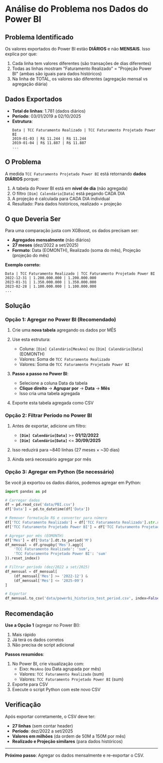 # Análise do Problema nos Dados do Power BI

## Problema Identificado

Os valores exportados do Power BI estão **DIÁRIOS** e não **MENSAIS**. Isso explica por que:
1. Cada linha tem valores diferentes (são transações de dias diferentes)
2. Todas as linhas mostram "Faturamento Realizado" = "Projeção Power BI" (ambas são iguais para dados históricos)
3. Na linha de TOTAL, os valores são diferentes (agregação mensal vs agregação diária)

## Dados Exportados

- **Total de linhas**: 1.781 (dados diários)
- **Período**: 03/01/2019 a 02/10/2025
- **Estrutura**:
  ```
  Data | TCC Faturamento Realizado | TCC Faturamento Projetado Power BI
  2019-01-03 | R$ 11.244 | R$ 11.244
  2019-01-04 | R$ 11.887 | R$ 11.887
  ...
  ```

## O Problema

A medida `TCC Faturamento Projetado Power BI` está retornando **dados DIÁRIOS** porque:

1. A tabela do Power BI está em **nível de dia** (não agregada)
2. O filtro `[Dim] Calendário[Data]` está pegando CADA DIA
3. A projeção é calculada para CADA DIA individual
4. Resultado: Para dados históricos, realizado = projeção

## O que Deveria Ser

Para uma comparação justa com XGBoost, os dados precisam ser:
- **Agregados mensalmente** (não diários)
- **27 meses** (dez/2022 a set/2025)
- **Formato**: Data (EOMONTH), Realizado (soma do mês), Projeção (projeção do mês)

**Exemplo correto:**
```
Data | TCC Faturamento Realizado | TCC Faturamento Projetado Power BI
2022-12-31 | 1.200.000.000 | 1.200.000.000
2023-01-31 | 1.350.000.000 | 1.350.000.000
2023-02-28 | 1.100.000.000 | 1.100.000.000
...
```

## Solução

### Opção 1: Agregar no Power BI (Recomendado)

1. Crie uma **nova tabela** agregando os dados por MÊS
2. Use esta estrutura:
   - Coluna: `[Dim] Calendário[MesAno]` ou `[Dim] Calendário[Data]` (EOMONTH)
   - Valores: Soma de `TCC Faturamento Realizado`
   - Valores: Soma de `TCC Faturamento Projetado Power BI`

3. **Passo a passo no Power BI**:
   - Selecione a coluna Data da tabela
   - **Clique direito** → **Agrupar por** → **Data** → **Mês**
   - Isso cria uma tabela agregada

4. Exporte esta tabela agregada como CSV

### Opção 2: Filtrar Período no Power BI

1. Antes de exportar, adicione um filtro:
   - **`[Dim] Calendário[Data]`** >= **01/12/2022**
   - **`[Dim] Calendário[Data]`** <= **30/09/2025**

2. Isso reduzirá para ~840 linhas (27 meses × ~30 dias)

3. Ainda será necessário agregar por mês

### Opção 3: Agregar em Python (Se necessário)

Se você já exportou os dados diários, podemos agregar em Python:

```python
import pandas as pd

# Carregar dados
df = pd.read_csv('data/PBI.csv')
df['Data'] = pd.to_datetime(df['Data'])

# Remover formatação R$ e converter para número
df['TCC Faturamento Realizado'] = df['TCC Faturamento Realizado'].str.replace('R$ ', '').str.replace('.', '').astype(float)
df['TCC Faturamento Projetado Power BI'] = df['TCC Faturamento Projetado Power BI'].str.replace('R$ ', '').str.replace('.', '').astype(float)

# Agregar por mês (EOMONTH)
df['Mes'] = df['Data'].dt.to_period('M')
df_mensual = df.groupby('Mes').agg({
    'TCC Faturamento Realizado': 'sum',
    'TCC Faturamento Projetado Power BI': 'sum'
}).reset_index()

# Filtrar período (dez/2022 a set/2025)
df_mensual = df_mensual[
    (df_mensual['Mes'] >= '2022-12') &
    (df_mensual['Mes'] <= '2025-09')
]

# Exportar
df_mensual.to_csv('data/powerbi_historico_test_period.csv', index=False)
```

## Recomendação

**Use a Opção 1** (agregar no Power BI):
1. Mais rápido
2. Já terá os dados corretos
3. Não precisa de script adicional

**Passos resumidos**:
1. No Power BI, crie visualização com:
   - Eixo: `MesAno` (ou Data agrupada por mês)
   - Valores: `TCC Faturamento Realizado` (sum)
   - Valores: `TCC Faturamento Projetado Power BI` (sum)
2. Exporte para CSV
3. Execute o script Python com este novo CSV

## Verificação

Após exportar corretamente, o CSV deve ter:
- **27 linhas** (sem contar header)
- **Período**: dez/2022 a set/2025
- **Valores em milhões** (da ordem de 50M a 150M por mês)
- **Realizado e Projeção similares** (para dados históricos)

---

**Próximo passo**: Agregar os dados mensalmente e re-exportar o CSV.

